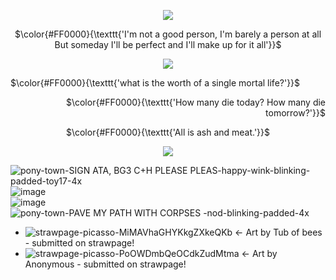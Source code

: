 <p align="center">
  <img src="https://watermelon.crd.co/assets/images/gallery16/c635a734.gif?v=6332de85" />
</p>

<p align="middle">
$\color{#FF0000}{\texttt{'I'm not a good person, I'm barely a person at all But someday I'll be perfect and I'll make up for it all'}}$

<p align="center"> <img src="https://media1.giphy.com/media/v1.Y2lkPTc5MGI3NjExM2o2cDI5dHJwajEwb3B0NHhjNHY5NGJyam5obWhldnFhdnJsdWR4aiZlcD12MV9pbnRlcm5hbF9naWZfYnlfaWQmY3Q9Zw/hvRrmhWWai2VgCqPek/giphy.gif"
<p align="center">

<p align="left">
$\color{#FF0000}{\texttt{'what is the worth of a single mortal life?'}}$
<p align="right">
$\color{#FF0000}{\texttt{'How many die today? How many die tomorrow?'}}$
  </p>
<p align="middle">
$\color{#FF0000}{\texttt{'All is ash and meat.'}}$


<p align="center">
  <img src="https://watermelon.crd.co/assets/images/gallery16/663d3253.gif?v=6332de85" />
</p>

<img src="https://github.com/user-attachments/assets/7ea97419-8726-41b3-8b17-e6b43d742b20" alt="pony-town-SIGN ATA, BG3 C+H PLEASE PLEAS-happy-wink-blinking-padded-toy17-4x" style="display: block; margin: 0 auto;">
<img src="https://github.com/user-attachments/assets/96eca5df-1f3e-4cb8-9757-a3eb503efba4" alt="image" style="display: block; margin: 0 auto;">
<img src="https://github.com/user-attachments/assets/08bea917-80fb-46d9-882e-cba1385a90b0" alt="image" style="display: block; margin: 0 auto;">
<img src="https://github.com/user-attachments/assets/eee46fbd-0493-4aa4-9631-00eb1ecda661" alt="pony-town-PAVE MY PATH WITH CORPSES -nod-blinking-padded-4x" style="display: block; margin: 0 auto;">


- ![strawpage-picasso-MiMAVhaGHYKkgZXkeQKb](https://github.com/user-attachments/assets/3cad379b-bad0-4413-8c86-cd3f2f066308)
← Art by Tub of bees - submitted on strawpage!
- ![strawpage-picasso-PoOWDmbQeOCdkZudMtma](https://github.com/user-attachments/assets/bce1e81f-aa8d-484c-91e2-7ad676c7d1f1)
← Art by Anonymous - submitted on strawpage!
